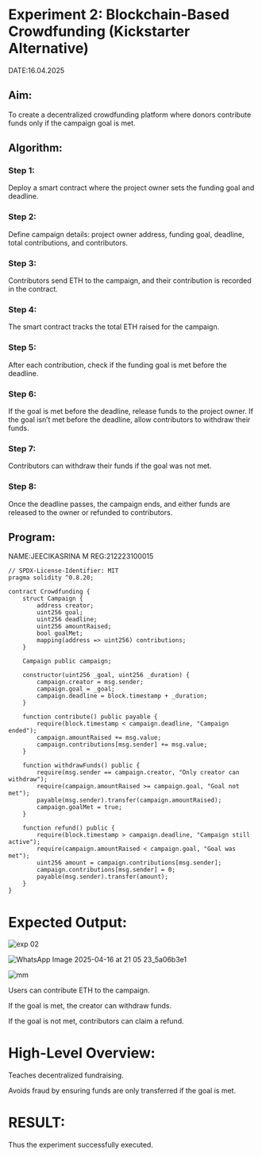 # Experiment 2: Blockchain-Based Crowdfunding (Kickstarter Alternative)
DATE:16.04.2025
## Aim:
To create a decentralized crowdfunding platform where donors contribute funds only if the campaign goal is met.

## Algorithm:
### Step 1:
Deploy a smart contract where the project owner sets the funding goal and deadline.

### Step 2:
Define campaign details: project owner address, funding goal, deadline, total contributions, and contributors.

### Step 3:
Contributors send ETH to the campaign, and their contribution is recorded in the contract.

### Step 4:
The smart contract tracks the total ETH raised for the campaign.

### Step 5:
After each contribution, check if the funding goal is met before the deadline.

### Step 6:
If the goal is met before the deadline, release funds to the project owner. If the goal isn’t met before the deadline, allow contributors to withdraw their funds.

### Step 7:
Contributors can withdraw their funds if the goal was not met.

### Step 8:
Once the deadline passes, the campaign ends, and either funds are released to the owner or refunded to contributors.

## Program:
NAME:JEECIKASRINA M
REG:212223100015
```
// SPDX-License-Identifier: MIT
pragma solidity ^0.8.20;

contract Crowdfunding {
    struct Campaign {
        address creator;
        uint256 goal;
        uint256 deadline;
        uint256 amountRaised;
        bool goalMet;
        mapping(address => uint256) contributions;
    }

    Campaign public campaign;

    constructor(uint256 _goal, uint256 _duration) {
        campaign.creator = msg.sender;
        campaign.goal = _goal;
        campaign.deadline = block.timestamp + _duration;
    }

    function contribute() public payable {
        require(block.timestamp < campaign.deadline, "Campaign ended");
        campaign.amountRaised += msg.value;
        campaign.contributions[msg.sender] += msg.value;
    }

    function withdrawFunds() public {
        require(msg.sender == campaign.creator, "Only creator can withdraw");
        require(campaign.amountRaised >= campaign.goal, "Goal not met");
        payable(msg.sender).transfer(campaign.amountRaised);
        campaign.goalMet = true;
    }

    function refund() public {
        require(block.timestamp > campaign.deadline, "Campaign still active");
        require(campaign.amountRaised < campaign.goal, "Goal was met");
        uint256 amount = campaign.contributions[msg.sender];
        campaign.contributions[msg.sender] = 0;
        payable(msg.sender).transfer(amount);
    }
}
```
# Expected Output:

![exp 02](https://github.com/user-attachments/assets/f87a27f2-ec88-48de-8c9e-99ed6c42c1b0)

![WhatsApp Image 2025-04-16 at 21 05 23_5a06b3e1](https://github.com/user-attachments/assets/24096287-ec4e-43cd-b96d-f695f17174b9)

![mm](https://github.com/user-attachments/assets/1c02ff50-52bb-4256-a087-4b85662ef1fa)


Users can contribute ETH to the campaign.


If the goal is met, the creator can withdraw funds.


If the goal is not met, contributors can claim a refund.


# High-Level Overview:
Teaches decentralized fundraising.


Avoids fraud by ensuring funds are only transferred if the goal is met.

# RESULT: 
Thus the experiment successfully executed.
